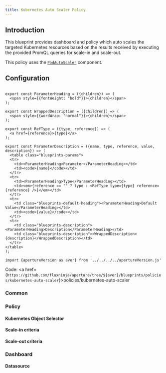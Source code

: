 ```yaml
---
title: Kubernetes Auto Scaler Policy
---
```


## Introduction

This blueprint provides dashboard and policy which auto scales the targeted
Kubernetes resources based on the results received by executing the provided
PromQL queries for scale-in and scale-out.

This policy uses the
[`PodAutoScaler`](/reference/policies/spec.md#pod-auto-scaler) component.

## Configuration

<!-- Configuration Marker -->

```mdx-code-block

export const ParameterHeading = ({children}) => (
  <span style={{fontWeight: "bold"}}>{children}</span>
);

export const WrappedDescription = ({children}) => (
  <span style={{wordWrap: "normal"}}>{children}</span>
);

export const RefType = ({type, reference}) => (
  <a href={reference}>{type}</a>
);

export const ParameterDescription = ({name, type, reference, value, description}) => (
  <table class="blueprints-params">
  <tr>
    <td><ParameterHeading>Parameter</ParameterHeading></td>
    <td><code>{name}</code></td>
  </tr>
  <tr>
    <td><ParameterHeading>Type</ParameterHeading></td>
    <td><em>{reference == "" ? type : <RefType type={type} reference={reference} />}</em></td>
  </tr>
  <tr>
    <td class="blueprints-default-heading"><ParameterHeading>Default Value</ParameterHeading></td>
    <td><code>{value}</code></td>
  </tr>
  <tr>
    <td class="blueprints-description"><ParameterHeading>Description</ParameterHeading></td>
    <td class="blueprints-description"><WrappedDescription>{description}</WrappedDescription></td>
  </tr>
</table>
);
```

```mdx-code-block
import {apertureVersion as aver} from '../../../../apertureVersion.js'
```

Code: <a
href={`https://github.com/fluxninja/aperture/tree/${aver}/blueprints/policies/kubernetes-auto-scaler`}>policies/kubernetes-auto-scaler</a>

<h3 class="blueprints-h3">Common</h3>

<ParameterDescription
    name="common.policy_name"
    type="string"
    reference=""
    value="__REQUIRED_FIELD__"
    description='Name of the policy.' />

<h3 class="blueprints-h3">Policy</h3>

<ParameterDescription
    name="policy.min_replicas"
    type="string"
    reference=""
    value="1"
    description='Minimum number of replicas.' />

<ParameterDescription
    name="policy.max_replicas"
    type="string"
    reference=""
    value="10"
    description='Maximum number of replicas.' />

<ParameterDescription
    name="policy.scale_in_cooldown"
    type="string"
    reference=""
    value="'40s'"
    description='The amount of time to wait after a scale-in operation for another scale-in operation.' />

<ParameterDescription
    name="policy.scale_out_cooldown"
    type="string"
    reference=""
    value="'30s'"
    description='The amount of time to wait after a scale-out operation for another scale-out or scale-in operation.' />

<ParameterDescription
    name="policy.cooldown_override_percentage"
    type="number"
    reference=""
    value="50"
    description='Cooldown override percentage defines a threshold change in scale-out beyond which previous cooldown is overridden.' />

<ParameterDescription
    name="policy.max_scale_in_percentage"
    type="number"
    reference=""
    value="1"
    description='The maximum decrease of replicas (e.g. pods) at one time.' />

<ParameterDescription
    name="policy.max_scale_out_percentage"
    type="number"
    reference=""
    value="10"
    description='The maximum increase of replicas (e.g. pods) at one time.' />

<ParameterDescription
    name="policy.scale_in_alerter_parameters"
    type="aperture.spec.v1.AlerterParameters"
    reference="../../spec#alerter-parameters"
    value="{'alert_name': 'Kubernetes Auto Scaler Scale In Event'}"
    description='Configuration for scale-in alerter.' />

<ParameterDescription
    name="policy.scale_in_alerter_parameters.alert_name"
    type="string"
    reference=""
    value="'Kubernetes Auto Scaler Scale In Event'"
    description='Name of the alert.' />

<ParameterDescription
    name="policy.scale_out_alerter_parameters"
    type="aperture.spec.v1.AlerterParameters"
    reference="../../spec#alerter-parameters"
    value="{'alert_name': 'Kubernetes Auto Scaler Scale Out Event'}"
    description='Cooldown override percentage.' />

<ParameterDescription
    name="policy.scale_out_alerter_parameters.alert_name"
    type="string"
    reference=""
    value="'Kubernetes Auto Scaler Scale Out Event'"
    description='Configuration for scale-out alerter.' />

<ParameterDescription
    name="policy.components"
    type="[]aperture.spec.v1.Component"
    reference="../../spec#component"
    value="[]"
    description='List of additional circuit components.' />

<h4 class="blueprints-h4">Kubernetes Object Selector</h4>

<ParameterDescription
    name="policy.kubernetes_object_selector.namespace"
    type="string"
    reference=""
    value="__REQUIRED_FIELD__"
    description='Namespace.' />

<ParameterDescription
    name="policy.kubernetes_object_selector.api_version"
    type="string"
    reference=""
    value="__REQUIRED_FIELD__"
    description='API Version.' />

<ParameterDescription
    name="policy.kubernetes_object_selector.kind"
    type="string"
    reference=""
    value="__REQUIRED_FIELD__"
    description='Kind.' />

<ParameterDescription
    name="policy.kubernetes_object_selector.name"
    type="string"
    reference=""
    value="__REQUIRED_FIELD__"
    description='Name.' />

<h4 class="blueprints-h4">Scale-in criteria</h4>

<ParameterDescription
    name="policy.scale_in_criteria"
    type="[]object"
    reference=""
    value="[{'parameters': {'slope': 1}, 'query': {'promql': {'evaluation_interval': '10s', 'out_ports': {'output': {'signal_name': '__REQUIRED_FIELD__'}}, 'query_string': '__REQUIRED_FIELD__'}}, 'set_point': 0.5}]"
    description='List of scale-in criteria.' />

<ParameterDescription
    name="policy.scale_in_criteria.query"
    type="aperture.spec.v1.Query"
    reference="../../spec#query"
    value="{'promql': {'evaluation_interval': '10s', 'out_ports': {'output': {'signal_name': '__REQUIRED_FIELD__'}}, 'query_string': '__REQUIRED_FIELD__'}}"
    description='Query.' />

<ParameterDescription
    name="policy.scale_in_criteria.query.promql"
    type="aperture.spec.v1.PromQL"
    reference="../../spec#prom-q-l"
    value="{'evaluation_interval': '10s', 'out_ports': {'output': {'signal_name': '__REQUIRED_FIELD__'}}, 'query_string': '__REQUIRED_FIELD__'}"
    description='PromQL query.' />

<ParameterDescription
    name="policy.scale_in_criteria.query.promql.query_string"
    type="string"
    reference=""
    value="__REQUIRED_FIELD__"
    description='PromQL query string.' />

<ParameterDescription
    name="policy.scale_in_criteria.query.promql.evaluation_interval"
    type="string"
    reference=""
    value="'10s'"
    description='Evaluation interval.' />

<ParameterDescription
    name="policy.scale_in_criteria.query.promql.out_ports.output.signal_name"
    type="string"
    reference=""
    value="__REQUIRED_FIELD__"
    description='Output Signal name.' />

<ParameterDescription
    name="policy.scale_in_criteria.set_point"
    type="number"
    reference=""
    value="0.5"
    description='Set point.' />

<ParameterDescription
    name="policy.scale_in_criteria.parameters"
    type="aperture.spec.v1.GradientControllerParameters"
    reference="../../spec#gradient-controller-parameters"
    value="{'slope': 1}"
    description='Parameters.' />

<ParameterDescription
    name="policy.scale_in_criteria.parameters.slope"
    type="number"
    reference=""
    value="1"
    description='Slope.' />

<h4 class="blueprints-h4">Scale-out criteria</h4>

<ParameterDescription
    name="policy.scale_out_criteria"
    type="[]object"
    reference=""
    value="[{'parameters': {'slope': -1}, 'query': {'promql': {'evaluation_interval': '10s', 'out_ports': {'output': {'signal_name': '__REQUIRED_FIELD__'}}, 'query_string': '__REQUIRED_FIELD__'}}, 'set_point': 1}]"
    description='List of scale-out criteria.' />

<ParameterDescription
    name="policy.scale_out_criteria.query"
    type="aperture.spec.v1.Query"
    reference="../../spec#query"
    value="{'promql': {'evaluation_interval': '10s', 'out_ports': {'output': {'signal_name': '__REQUIRED_FIELD__'}}, 'query_string': '__REQUIRED_FIELD__'}}"
    description='Query.' />

<ParameterDescription
    name="policy.scale_out_criteria.query.promql"
    type="aperture.spec.v1.PromQL"
    reference="../../spec#prom-q-l"
    value="{'evaluation_interval': '10s', 'out_ports': {'output': {'signal_name': '__REQUIRED_FIELD__'}}, 'query_string': '__REQUIRED_FIELD__'}"
    description='PromQL query.' />

<ParameterDescription
    name="policy.scale_out_criteria.query.promql.query_string"
    type="string"
    reference=""
    value="__REQUIRED_FIELD__"
    description='PromQL query string.' />

<ParameterDescription
    name="policy.scale_out_criteria.query.promql.evaluation_interval"
    type="string"
    reference=""
    value="'10s'"
    description='Evaluation interval.' />

<ParameterDescription
    name="policy.scale_out_criteria.query.promql.out_ports.output.signal_name"
    type="string"
    reference=""
    value="__REQUIRED_FIELD__"
    description='Output Signal name.' />

<ParameterDescription
    name="policy.scale_out_criteria.set_point"
    type="number"
    reference=""
    value="1"
    description='Set point.' />

<ParameterDescription
    name="policy.scale_out_criteria.parameters"
    type="aperture.spec.v1.GradientControllerParameters"
    reference="../../spec#gradient-controller-parameters"
    value="{'slope': -1}"
    description='Parameters.' />

<ParameterDescription
    name="policy.scale_out_criteria.parameters.slope"
    type="number"
    reference=""
    value="-1"
    description='Slope.' />

<h3 class="blueprints-h3">Dashboard</h3>

<ParameterDescription
    name="dashboard.refresh_interval"
    type="string"
    reference=""
    value="'5s'"
    description='Refresh interval for dashboard panels.' />

<ParameterDescription
    name="dashboard.time_from"
    type="string"
    reference=""
    value="'now-15m'"
    description='From time of dashboard.' />

<ParameterDescription
    name="dashboard.time_to"
    type="string"
    reference=""
    value="'now'"
    description='To time of dashboard.' />

<h4 class="blueprints-h4">Datasource</h4>

<ParameterDescription
    name="dashboard.datasource.name"
    type="string"
    reference=""
    value="'$datasource'"
    description='Datasource name.' />

<ParameterDescription
    name="dashboard.datasource.filter_regex"
    type="string"
    reference=""
    value="''"
    description='Datasource filter regex.' />
